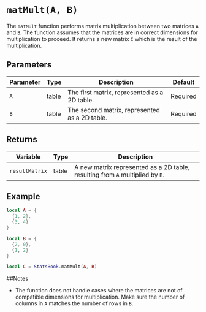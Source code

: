 # `matMult(A, B)`

The `matMult` function performs matrix multiplication between two matrices `A` and `B`. The function assumes that the matrices are in correct dimensions for multiplication to proceed. It returns a new matrix `C` which is the result of the multiplication.

## Parameters

| Parameter | Type  | Description                                         | Default  |
|-----------|-------|-----------------------------------------------------|----------|
| `A`       | table | The first matrix, represented as a 2D table.        | Required |
| `B`       | table | The second matrix, represented as a 2D table.       | Required |

## Returns

| Variable      | Type  | Description                                                             |
|---------------|-------|-------------------------------------------------------------------------|
| `resultMatrix`| table | A new matrix represented as a 2D table, resulting from `A` multiplied by `B`. |

## Example

```lua
local A = {
  {1, 2},
  {3, 4}
}

local B = {
  {2, 0},
  {1, 2}
}

local C = StatsBook.matMult(A, B) 
```

##Notes

- The function does not handle cases where the matrices are not of compatible dimensions for multiplication. Make sure the number of columns in `A` matches the number of rows in `B`.





